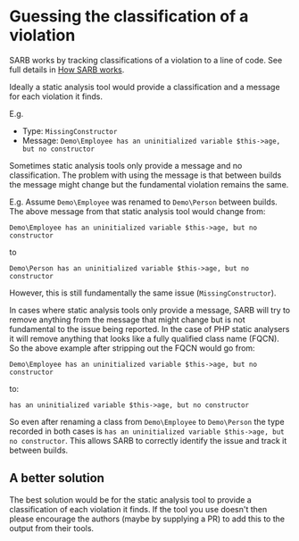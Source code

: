 # Guessing the classification of a violation

SARB works by tracking classifications of a violation to a line of code.
See full details in [How SARB works](HowSarbWorks.md).

Ideally a static analysis tool would provide a classification and a message
for each violation it finds.

E.g.
 - Type: `MissingConstructor`
 - Message: `Demo\Employee has an uninitialized variable $this->age, but no constructor`

Sometimes static analysis tools only provide a message and no classification.
The problem with using the message is that between builds the message might change
but the fundamental violation remains the same.

E.g. Assume `Demo\Employee` was renamed to `Demo\Person` between builds.
The above message from that static analysis tool would change from:

`Demo\Employee has an uninitialized variable $this->age, but no constructor`

to

`Demo\Person has an uninitialized variable $this->age, but no constructor`

However, this is still fundamentally the same issue (`MissingConstructor`).


In cases where static analysis tools only provide a message,
SARB will try to remove anything from the message that might change
but is not fundamental to the issue being reported. In the case of
PHP static analysers it will remove anything that looks like a
fully qualified class name (FQCN). So the above example after stripping out the FQCN would go from:

`Demo\Employee has an uninitialized variable $this->age, but no constructor`

to:

`has an uninitialized variable $this->age, but no constructor`


So even after renaming a class from `Demo\Employee` to `Demo\Person` the type
recorded in both cases is `has an uninitialized variable $this->age, but no constructor`.
This allows SARB to correctly identify the issue and track it between builds.

## A better solution

The best solution would be for the static analysis tool to provide a classification
of each violation it finds. If the tool you use doesn't then please
encourage the authors (maybe by supplying a PR) to add this to the output from
their tools.

